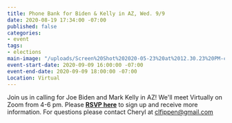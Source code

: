 ```yaml
---
title: Phone Bank for Biden & Kelly in AZ, Wed. 9/9
date: 2020-08-19 17:34:00 -07:00
published: false
categories:
- event
tags:
- elections
main-image: "/uploads/Screen%20Shot%202020-05-23%20at%2012.30.23%20PM-c4f6be.png"
event-start-date: 2020-09-09 16:00:00 -07:00
event-end-date: 2020-09-09 18:00:00 -07:00
Location: Virtual
---
```


Join us in calling for Joe Biden and Mark Kelly in AZ!
We'll meet Virtually on Zoom from 4-6 pm.
Please [**RSVP here**](https://docs.google.com/forms/d/e/1FAIpQLSeR1zPAQQPnxrL33L97hGaq7S8CsEG7cp6NTRfat5UeyWWQ2Q/viewform) to sign up and receive more information.  For questions please contact Cheryl at clfippen@gmail.com